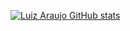 [![Luiz Araujo GitHub stats](https://github-readme-stats.vercel.app/api?username=luizaraujodev)](https://github.com/anuraghazra/github-readme-stats)

<!--
**luizaraujodev/luizaraujodev** is a ✨ _special_ ✨ repository because its `README.md` (this file) appears on your GitHub profile.

Here are some ideas to get you started:

- 🔭 I’m currently working on ...
- 🌱 I’m currently learning ...
- 👯 I’m looking to collaborate on ...
- 🤔 I’m looking for help with ...
- 💬 Ask me about ...
- 📫 How to reach me: ...
- 😄 Pronouns: ...
- ⚡ Fun fact: ...
-->
